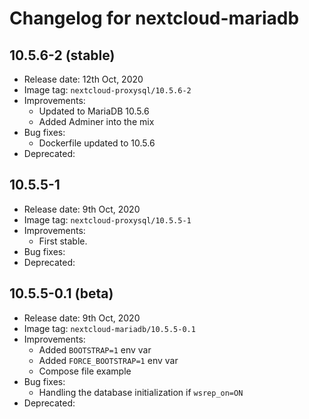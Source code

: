 # Changelog for nextcloud-mariadb


## 10.5.6-2 (stable)

* Release date: 12th Oct, 2020
* Image tag: `nextcloud-proxysql/10.5.6-2`
* Improvements:
  - Updated to MariaDB 10.5.6
  - Added Adminer into the mix
* Bug fixes:
  - Dockerfile updated to 10.5.6 
* Deprecated:

## 10.5.5-1

* Release date: 9th Oct, 2020
* Image tag: `nextcloud-proxysql/10.5.5-1`
* Improvements:
  - First stable.
* Bug fixes:
* Deprecated:

## 10.5.5-0.1 (beta)

* Release date: 9th Oct, 2020
* Image tag: `nextcloud-mariadb/10.5.5-0.1`
* Improvements:
  - Added `BOOTSTRAP=1` env var
  - Added `FORCE_BOOTSTRAP=1` env var
  - Compose file example
* Bug fixes:
  - Handling the database initialization if `wsrep_on=ON`
* Deprecated:

